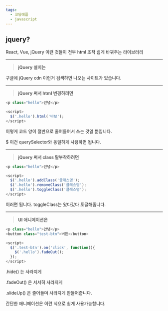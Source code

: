 ```yaml
---
tags:
  - 코딩애플
  - javascript
---
```

## jquery?

React, Vue, jQuery 이런 것들이 전부 html 조작 쉽게 바꿔주는 라이브러리

---
> **jQuery 설치는**

구글에 jQuery cdn 이런거 검색하면 나오는 사이트가 있습니다.


---


> **jQuery 써서 html 변경하려면**

``` javascript
<p class="hello">안녕</p>

<script>
  $('.hello').html('바보'); 
</script>
```

이렇게 코드 양이 절반으로 줄어들어서 쓰는 것일 뿐입니다. 

$ 이건 querySelector와 동일하게 사용하면 됩니다.


----
> **jQuery 써서 class 탈부착하려면** 

``` javascript
<p class="hello">안녕</p>

<script>
  $('.hello').addClass('클래스명');
  $('.hello').removeClass('클래스명');
  $('.hello').toggleClass('클래스명');
</script>
```

이러면 됩니다. toggleClass는 왔다갔다 토글해줍니다.


----

> **UI 애니메이션은**

``` javascript
<p class="hello">안녕</p>
<button class="test-btn">버튼</button>

<script>
  $('.test-btn').on('click', function(){
    $('.hello').fadeOut();
  });
</script>
```

.hide() 는 사라지게

.fadeOut() 은 서서히 사라지게

.slideUp() 은 줄어들며 사라지게 만들어줍니다. 

간단한 애니메이션은 이런 식으로 쉽게 사용가능합니다.